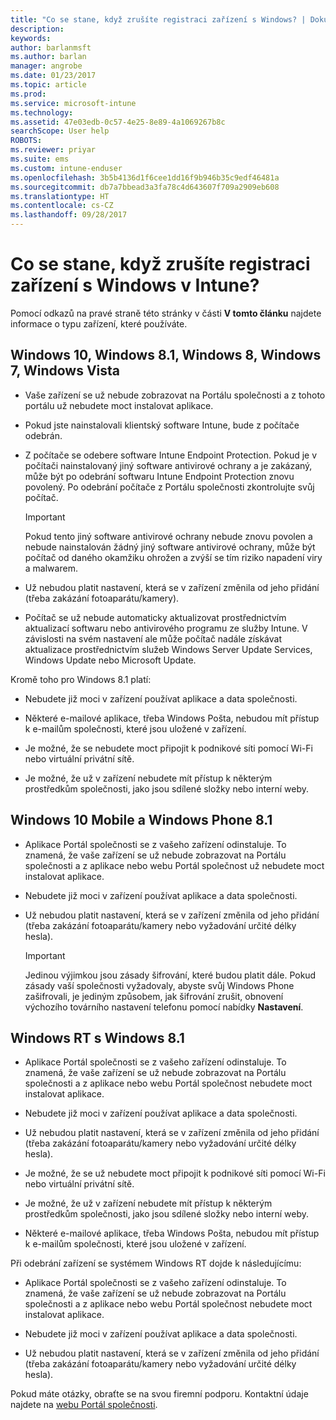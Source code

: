 ```yaml
---
title: "Co se stane, když zrušíte registraci zařízení s Windows? | Dokumentace Microsoftu"
description: 
keywords: 
author: barlanmsft
ms.author: barlan
manager: angrobe
ms.date: 01/23/2017
ms.topic: article
ms.prod: 
ms.service: microsoft-intune
ms.technology: 
ms.assetid: 47e03edb-0c57-4e25-8e89-4a1069267b8c
searchScope: User help
ROBOTS: 
ms.reviewer: priyar
ms.suite: ems
ms.custom: intune-enduser
ms.openlocfilehash: 3b5b4136d1f6cee1dd16f9b946b35c9edf46481a
ms.sourcegitcommit: db7a7bbead3a3fa78c4d643607f709a2909eb608
ms.translationtype: HT
ms.contentlocale: cs-CZ
ms.lasthandoff: 09/28/2017
---
```

# <a name="what-happens-if-you-unenroll-your-windows-device-from-intune"></a>Co se stane, když zrušíte registraci zařízení s Windows v Intune?

Pomocí odkazů na pravé straně této stránky v části **V tomto článku** najdete informace o typu zařízení, které používáte.


## <a name="windows-10-windows-81-windows-8-windows-7-windows-vista"></a>Windows 10, Windows 8.1, Windows 8, Windows 7, Windows Vista

-   Vaše zařízení se už nebude zobrazovat na Portálu společnosti a z tohoto portálu už nebudete moct instalovat aplikace.

-   Pokud jste nainstalovali klientský software Intune, bude z počítače odebrán.

-   Z počítače se odebere software Intune Endpoint Protection. Pokud je v počítači nainstalovaný jiný software antivirové ochrany a je zakázaný, může být po odebrání softwaru Intune Endpoint Protection znovu povolený. Po odebrání počítače z Portálu společnosti zkontrolujte svůj počítač.

    > [!IMPORTANT]
    > Pokud tento jiný software antivirové ochrany nebude znovu povolen a nebude nainstalován žádný jiný software antivirové ochrany, může být počítač od daného okamžiku ohrožen a zvýší se tím riziko napadení viry a malwarem.

-   Už nebudou platit nastavení, která se v zařízení změnila od jeho přidání (třeba zakázání fotoaparátu/kamery).

-   Počítač se už nebude automaticky aktualizovat prostřednictvím aktualizací softwaru nebo antivirového programu ze služby Intune. V závislosti na svém nastavení ale může počítač nadále získávat aktualizace prostřednictvím služeb Windows Server Update Services, Windows Update nebo Microsoft Update.

Kromě toho pro Windows 8.1 platí:

-   Nebudete již moci v zařízení používat aplikace a data společnosti.

-   Některé e-mailové aplikace, třeba Windows Pošta, nebudou mít přístup k e-mailům společnosti, které jsou uložené v zařízení.

-   Je možné, že se nebudete moct připojit k podnikové síti pomocí Wi-Fi nebo virtuální privátní sítě.

-   Je možné, že už v zařízení nebudete mít přístup k některým prostředkům společnosti, jako jsou sdílené složky nebo interní weby.

## <a name="windows-10-mobile-and-windows-phone-81"></a>Windows 10 Mobile a Windows Phone 8.1

-   Aplikace Portál společnosti se z vašeho zařízení odinstaluje. To znamená, že vaše zařízení se už nebude zobrazovat na Portálu společnosti a z aplikace nebo webu Portál společnost už nebudete moct instalovat aplikace.

-   Nebudete již moci v zařízení používat aplikace a data společnosti.

-   Už nebudou platit nastavení, která se v zařízení změnila od jeho přidání (třeba zakázání fotoaparátu/kamery nebo vyžadování určité délky hesla).

    > [!IMPORTANT]
    > Jedinou výjimkou jsou zásady šifrování, které budou platit dále. Pokud zásady vaší společnosti vyžadovaly, abyste svůj Windows Phone zašifrovali, je jediným způsobem, jak šifrování zrušit, obnovení výchozího továrního nastavení telefonu pomocí nabídky **Nastavení**.

## <a name="windows-rt-running-windows-81"></a>Windows RT s Windows 8.1

-   Aplikace Portál společnosti se z vašeho zařízení odinstaluje. To znamená, že vaše zařízení se už nebude zobrazovat na Portálu společnosti a z aplikace nebo webu Portál společnost nebudete moct instalovat aplikace.

-   Nebudete již moci v zařízení používat aplikace a data společnosti.

-   Už nebudou platit nastavení, která se v zařízení změnila od jeho přidání (třeba zakázání fotoaparátu/kamery nebo vyžadování určité délky hesla).

-   Je možné, že se už nebudete moct připojit k podnikové síti pomocí Wi-Fi nebo virtuální privátní sítě.

-   Je možné, že už v zařízení nebudete mít přístup k některým prostředkům společnosti, jako jsou sdílené složky nebo interní weby.

-   Některé e-mailové aplikace, třeba Windows Pošta, nebudou mít přístup k e-mailům společnosti, které jsou uložené v zařízení.

Při odebrání zařízení se systémem Windows RT dojde k následujícímu:

-   Aplikace Portál společnosti se z vašeho zařízení odinstaluje. To znamená, že vaše zařízení se už nebude zobrazovat na Portálu společnosti a z aplikace nebo webu Portál společnost nebudete moct instalovat aplikace.

-   Nebudete již moci v zařízení používat aplikace a data společnosti.

-   Už nebudou platit nastavení, která se v zařízení změnila od jeho přidání (třeba zakázání fotoaparátu/kamery nebo vyžadování určité délky hesla).

Pokud máte otázky, obraťte se na svou firemní podporu. Kontaktní údaje najdete na [webu Portál společnosti](https://portal.manage.microsoft.com).
